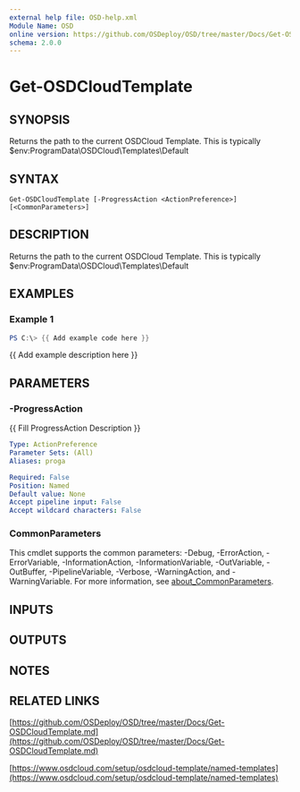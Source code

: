 ```yaml
---
external help file: OSD-help.xml
Module Name: OSD
online version: https://github.com/OSDeploy/OSD/tree/master/Docs/Get-OSDCloudTemplate.md
schema: 2.0.0
---
```


# Get-OSDCloudTemplate

## SYNOPSIS
Returns the path to the current OSDCloud Template. 
This is typically $env:ProgramData\OSDCloud\Templates\Default

## SYNTAX

```
Get-OSDCloudTemplate [-ProgressAction <ActionPreference>] [<CommonParameters>]
```

## DESCRIPTION
Returns the path to the current OSDCloud Template. 
This is typically $env:ProgramData\OSDCloud\Templates\Default

## EXAMPLES

### Example 1
```powershell
PS C:\> {{ Add example code here }}
```

{{ Add example description here }}

## PARAMETERS

### -ProgressAction
{{ Fill ProgressAction Description }}

```yaml
Type: ActionPreference
Parameter Sets: (All)
Aliases: proga

Required: False
Position: Named
Default value: None
Accept pipeline input: False
Accept wildcard characters: False
```

### CommonParameters
This cmdlet supports the common parameters: -Debug, -ErrorAction, -ErrorVariable, -InformationAction, -InformationVariable, -OutVariable, -OutBuffer, -PipelineVariable, -Verbose, -WarningAction, and -WarningVariable. For more information, see [about_CommonParameters](http://go.microsoft.com/fwlink/?LinkID=113216).

## INPUTS

## OUTPUTS

## NOTES

## RELATED LINKS

[https://github.com/OSDeploy/OSD/tree/master/Docs/Get-OSDCloudTemplate.md](https://github.com/OSDeploy/OSD/tree/master/Docs/Get-OSDCloudTemplate.md)

[https://www.osdcloud.com/setup/osdcloud-template/named-templates](https://www.osdcloud.com/setup/osdcloud-template/named-templates)

